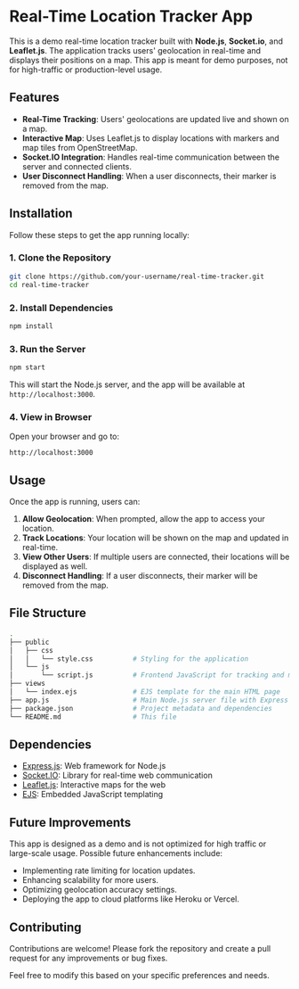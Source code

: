 # Real-Time Location Tracker App

This is a demo real-time location tracker built with **Node.js**, **Socket.io**, and **Leaflet.js**. The application tracks users' geolocation in real-time and displays their positions on a map. This app is meant for demo purposes, not for high-traffic or production-level usage.

## Features

- **Real-Time Tracking**: Users' geolocations are updated live and shown on a map.
- **Interactive Map**: Uses Leaflet.js to display locations with markers and map tiles from OpenStreetMap.
- **Socket.IO Integration**: Handles real-time communication between the server and connected clients.
- **User Disconnect Handling**: When a user disconnects, their marker is removed from the map.

## Installation

Follow these steps to get the app running locally:

### 1. Clone the Repository

```bash
git clone https://github.com/your-username/real-time-tracker.git
cd real-time-tracker
```

### 2. Install Dependencies

```bash
npm install
```

### 3. Run the Server

```bash
npm start
```

This will start the Node.js server, and the app will be available at `http://localhost:3000`.

### 4. View in Browser

Open your browser and go to:

```
http://localhost:3000
```

## Usage

Once the app is running, users can:

1. **Allow Geolocation**: When prompted, allow the app to access your location.
2. **Track Locations**: Your location will be shown on the map and updated in real-time.
3. **View Other Users**: If multiple users are connected, their locations will be displayed as well.
4. **Disconnect Handling**: If a user disconnects, their marker will be removed from the map.

## File Structure

```bash
.
├── public
│   ├── css
│   │   └── style.css          # Styling for the application
│   └── js
│       └── script.js          # Frontend JavaScript for tracking and map interaction
├── views
│   └── index.ejs              # EJS template for the main HTML page
├── app.js                     # Main Node.js server file with Express and Socket.io setup
├── package.json               # Project metadata and dependencies
└── README.md                  # This file
```

## Dependencies

- [Express.js](https://expressjs.com/): Web framework for Node.js
- [Socket.IO](https://socket.io/): Library for real-time web communication
- [Leaflet.js](https://leafletjs.com/): Interactive maps for the web
- [EJS](https://ejs.co/): Embedded JavaScript templating

## Future Improvements

This app is designed as a demo and is not optimized for high traffic or large-scale usage. Possible future enhancements include:

- Implementing rate limiting for location updates.
- Enhancing scalability for more users.
- Optimizing geolocation accuracy settings.
- Deploying the app to cloud platforms like Heroku or Vercel.

## Contributing

Contributions are welcome! Please fork the repository and create a pull request for any improvements or bug fixes.

Feel free to modify this based on your specific preferences and needs.
